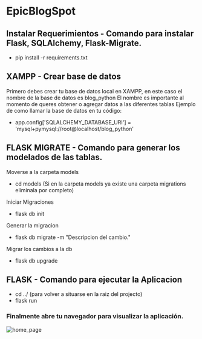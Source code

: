 # EpicBlogSpot

## Instalar Requerimientos - Comando para instalar Flask, SQLAlchemy, Flask-Migrate.
- pip install -r requirements.txt

## XAMPP - Crear base de datos
Primero debes crear tu base de datos local en XAMPP, en este caso el nombre de la base de datos es blog_python
El nombre es importante al momento de queres obtener o agregar datos a las diferentes tablas
Ejemplo de como llamar la base de datos en tu código:
<!-- app.config['SQLALCHEMY_DATABASE_URI'] = 'mysql+pymysql://root@localhost/nombredelabasededatos' -->
- app.config['SQLALCHEMY_DATABASE_URI'] = 'mysql+pymysql://root@localhost/blog_python'

## FLASK MIGRATE - Comando para generar los modelados de las tablas.
Moverse a la carpeta models
- cd models
(Si en la carpeta models ya existe una carpeta migrations eliminala por completo)

Iniciar Migraciones
- flask db init

Generar la migracion
- flask db migrate -m "Descripcion del cambio."

Migrar los cambios a la db
- flask db upgrade


## FLASK - Comando para ejecutar la Aplicacion
- cd ../ (para volver a situarse en la raiz del projecto)
- flask run

### Finalmente abre tu navegador para visualizar la aplicación.
![home_page](https://user-images.githubusercontent.com/89541868/203129368-b1fb14ff-7574-4ae2-8795-5b17ac00d5a5.png)
